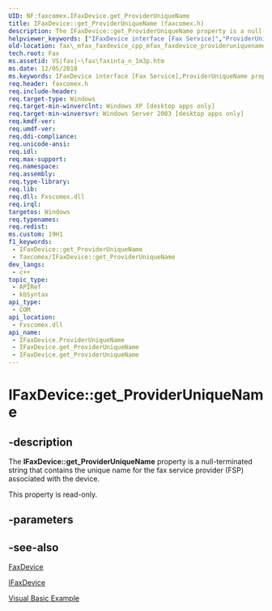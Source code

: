 ```yaml
---
UID: NF:faxcomex.IFaxDevice.get_ProviderUniqueName
title: IFaxDevice::get_ProviderUniqueName (faxcomex.h)
description: The IFaxDevice::get_ProviderUniqueName property is a null-terminated string that contains the unique name for the fax service provider (FSP) associated with the device.
helpviewer_keywords: ["IFaxDevice interface [Fax Service]","ProviderUniqueName property","IFaxDevice.ProviderUniqueName","IFaxDevice.get_ProviderUniqueName","IFaxDevice::ProviderUniqueName","IFaxDevice::get_ProviderUniqueName","ProviderUniqueName property [Fax Service]","ProviderUniqueName property [Fax Service]","IFaxDevice interface","_mfax_faxdevice.provideruniquename","fax._mfax_faxdevice_cpp_mfax_faxdevice_provideruniquename_cpp","fax._mfax_faxdevice_provideruniquename","faxcomex/IFaxDevice::ProviderUniqueName","faxcomex/IFaxDevice::get_ProviderUniqueName","get_ProviderUniqueName"]
old-location: fax\_mfax_faxdevice_cpp_mfax_faxdevice_provideruniquename_cpp.htm
tech.root: Fax
ms.assetid: VS|fax|~\fax\faxinta_n_1m3p.htm
ms.date: 12/05/2018
ms.keywords: IFaxDevice interface [Fax Service],ProviderUniqueName property, IFaxDevice.ProviderUniqueName, IFaxDevice.get_ProviderUniqueName, IFaxDevice::ProviderUniqueName, IFaxDevice::get_ProviderUniqueName, ProviderUniqueName property [Fax Service], ProviderUniqueName property [Fax Service],IFaxDevice interface, _mfax_faxdevice.provideruniquename, fax._mfax_faxdevice_cpp_mfax_faxdevice_provideruniquename_cpp, fax._mfax_faxdevice_provideruniquename, faxcomex/IFaxDevice::ProviderUniqueName, faxcomex/IFaxDevice::get_ProviderUniqueName, get_ProviderUniqueName
req.header: faxcomex.h
req.include-header: 
req.target-type: Windows
req.target-min-winverclnt: Windows XP [desktop apps only]
req.target-min-winversvr: Windows Server 2003 [desktop apps only]
req.kmdf-ver: 
req.umdf-ver: 
req.ddi-compliance: 
req.unicode-ansi: 
req.idl: 
req.max-support: 
req.namespace: 
req.assembly: 
req.type-library: 
req.lib: 
req.dll: Fxscomex.dll
req.irql: 
targetos: Windows
req.typenames: 
req.redist: 
ms.custom: 19H1
f1_keywords:
 - IFaxDevice::get_ProviderUniqueName
 - faxcomex/IFaxDevice::get_ProviderUniqueName
dev_langs:
 - c++
topic_type:
 - APIRef
 - kbSyntax
api_type:
 - COM
api_location:
 - Fxscomex.dll
api_name:
 - IFaxDevice.ProviderUniqueName
 - IFaxDevice.get_ProviderUniqueName
 - IFaxDevice.get_ProviderUniqueName
---
```


# IFaxDevice::get_ProviderUniqueName


## -description

The <b>IFaxDevice::get_ProviderUniqueName</b> property is a null-terminated string that contains the unique name for the fax service provider (FSP) associated with the device.

This property is read-only.

## -parameters

## -see-also

<a href="https://docs.microsoft.com/previous-versions/windows/desktop/fax/-mfax-faxdevice">FaxDevice</a>



<a href="https://docs.microsoft.com/previous-versions/windows/desktop/api/faxcomex/nn-faxcomex-ifaxdevice">IFaxDevice</a>



<a href="https://docs.microsoft.com/previous-versions/windows/desktop/fax/-mfax-configuring-a-fax-device">Visual Basic Example</a>

